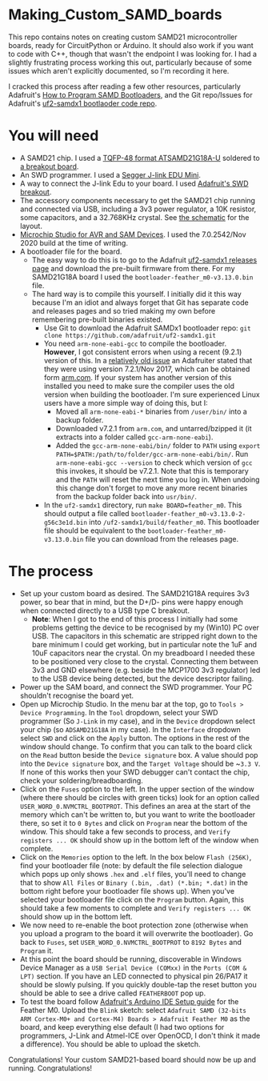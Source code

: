 # Making_Custom_SAMD_boards

This repo contains notes on creating custom SAMD21 microcontroller boards, ready for CircuitPython or Arduino.  It should also work if you want to code with C++, though that wasn't the endpoint I was looking for.  I had a slightly frustrating process working this out, particularly because of some issues which aren't explicitly documented, so I'm recording it here.

I cracked this process after reading a few other resources, particularly Adafruit's [How to Program SAMD Bootloaders](https://learn.adafruit.com/how-to-program-samd-bootloaders/programming-the-bootloader-with-atmel-studio), and the Git repo/Issues for Adafruit's [uf2-samdx1 bootlaoder code repo](https://github.com/adafruit/uf2-samdx1).

# You will need
* A SAMD21 chip.  I used a [TQFP-48 format ATSAMD21G18A-U](https://www.microchip.com/wwwproducts/en/ATSAMD21G18) soldered to [a breakout board](https://www.adafruit.com/product/1377).
* An SWD programmer.  I used a [Segger J-link EDU Mini](https://www.adafruit.com/product/3571).
* A way to connect the J-link Edu to your board.  I used [Adafruit's SWD breakout](https://www.adafruit.com/product/2743).
* The accessory components necessary to get the SAMD21 chip running and connected via USB, including a 3v3 power regulator, a 10K resistor, some capacitors, and a 32.768KHz crystal.  See [the schematic](https://github.com/UnfinishedStuff/Making_Custom_SAMD_boards/blob/main/Custom_SAMD21_board_schematic.pdf) for the layout.
* [Microchip Studio for AVR and SAM Devices](https://www.microchip.com/en-us/development-tools-tools-and-software/microchip-studio-for-avr-and-sam-devices).  I used the 7.0.2542/Nov 2020 build at the time of writing.
* A bootloader file for the board.
  * The easy way to do this is to go to the Adafruit [uf2-samdx1 releases page](https://github.com/adafruit/uf2-samdx1/releases) and download the pre-built firmware from there.  For my SAMD21G18A board I used the `bootloader-feather_m0-v3.13.0.bin` file.
  * The hard way is to compile this yourself.  I initially did it this way because I'm an idiot and always forget that Git has separate code and releases pages and so tried making my own before remembering pre-built binaries existed.
    * Use Git to download the Adafruit SAMDx1 bootloader repo: `git clone https://github.com/adafruit/uf2-samdx1.git`
    * You need `arm-none-eabi-gcc` to compile the bootloader.  **However**, I got consistent errors when using a recent (9.2.1) version of this.  In a [relatively old issue](https://github.com/microsoft/uf2-samdx1/issues/50) an Adafruiter stated that they were using version 7.2.1/Nov 2017, which can be obtained form [arm.com](https://developer.arm.com/tools-and-software/open-source-software/developer-tools/gnu-toolchain/gnu-rm/downloads). If your system has another version of this installed you need to make sure the compiler uses the old version when building the bootloader.  I'm sure experienced Linux users have a more simple way of doing this, but I:
      * Moved all `arm-none-eabi-*` binaries from `/user/bin/` into a backup folder.
      * Downloaded v7.2.1 from `arm.com`, and untarred/bzipped it (it extracts into a folder called `gcc-arm-none-eabi`).
      * Added the `gcc-arm-none-eabi/bin/` folder to `PATH` using `export PATH=$PATH:/path/to/folder/gcc-arm-none-eabi/bin/`.  Run `arm-none-eabi-gcc --version` to check which version of `gcc` this invokes, it should be v7.2.1.  Note that this is temporary and the `PATH` will reset the next time you log in.  When undoing this change don't forget to move any more recent binaries from the backup folder back into `usr/bin/`.
    * In the `uf2-samdx1` directory, run `make BOARD=feather_m0`.  This should output a file called `bootloader-feather_m0-v3.13.0-2-g56c3e1d.bin` into `/uf2-samdx1/build/feather_m0`.  This bootloader file should be equivalent to the `bootloader-feather_m0-v3.13.0.bin` file you can download from the releases page.

# The process

* Set up your custom board as desired.  The SAMD21G18A requires 3v3 power, so bear that in mind, but the D+/D- pins were happy enough when connected directly to a USB type C breakout.
  * **Note**: When I got to the end of this process I initially had some problems getting the device to be recognised by my (Win10) PC over USB.  The capacitors in this schematic are stripped right down to the bare minimum I could get working, but in particular note the 1uF and 10uF capacitors near the crystal.  On my breadboard I needed these to be positioned very close to the crystal.  Connecting them between 3v3 and GND elsewhere (e.g. beside the MCP1700 3v3 regulator) led to the USB device being detected, but the device descriptor failing.
* Power up the SAM board, and connect the SWD programmer.  Your PC shouldn't recognise the board yet.
* Open up Microchip Studio.  In the menu bar at the top, go to `Tools > Device Programming`.  In the `Tool` dropdown, select your SWD programmer (So `J-Link` in my case), and in the `Device` dropdown select your chip (so `ADSAMD21G18A` in my case).  In the `Interface` dropdown select `SWD` and click on the `Apply` button.  The options in the rest of the window should change.  To confirm that you can talk to the board click on the `Read` button beside the `Device signature` box.  A value should pop into the `Device signature` box, and the `Target Voltage` should be ~`3.3 V`.  If none of this works then your SWD debugger can't contact the chip, check your soldering/breadboarding.
* Click on the `Fuses` option to the left.  In the upper section of the window (where there should be circles with green ticks) look for an option called `USER_WORD_0.NVMCTRL_BOOTPROT`.  This defines an area at the start of the memory which can't be written to, but you want to write the bootloader there, so set it to `0 Bytes` and click on `Program` near the bottom of the window.  This should take a few seconds to process, and `Verify registers ... OK` should show up in the bottom left of the window when complete.
* Click on the `Memories` option to the left.  In the box below `Flash (256K)`, find your bootloader file (note: by default the file selection dialogue which pops up only shows `.hex` and `.elf` files, you'll need to change that to show `All Files` or `Binary (.bin, .dat) (*.bin; *.dat)` in the bottom right before your bootloader file shows up).  When you've selected your bootloader file click on the `Program` button.  Again, this should take a few moments to complete and `Verify registers ... OK` should show up in the bottom left.
* We now need to re-enable the boot protection zone (otherwise when you upload a program to the board it will overwrite the bootloader).  Go back to `Fuses`, set `USER_WORD_0.NVMCTRL_BOOTPROT` to `8192 Bytes` and `Program` it.
* At this point the board should be running, discoverable in Windows Device Manager as a `USB Serial Device (COMxx)` in the `Ports (COM & LPT)` section.  If you have an LED connected to physical pin 26/PA17 it should be slowly pulsing.  If you quickly double-tap the reset button you should be able to see a drive called `FEATHERBOOT` pop up.
* To test the board follow [Adafruit's Arduino IDE Setup guide](https://learn.adafruit.com/adafruit-feather-m0-basic-proto/setup) for the Feather M0.  Upload the `Blink` sketch: select `Adafruit SAMD (32-bits ARM Cortex-M0+ and Cortex-M4) Boards > Adafruit Feather M0` as the board, and keep everything else default (I had two options for programmers, J-Link and Atmel-ICE over OpenOCD, I don't think it made a difference).  You should be able to upload the sketch.

Congratulations!  Your custom SAMD21-based board should now be up and running.
Congratulations!
